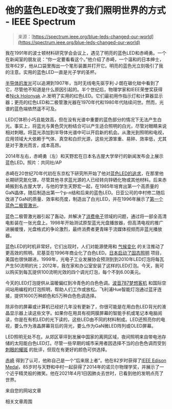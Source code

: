 <!--yml

category: 未分类

date: 2024-05-27 15:04:50

-->

# 他的蓝色LED改变了我们照明世界的方式 - IEEE Spectrum

> 来源：[https://spectrum.ieee.org/blue-leds-changed-our-world](https://spectrum.ieee.org/blue-leds-changed-our-world)

我在1991年的波士顿材料研究学会会议上，遇见了明亮的蓝色LED和赤崎勇。一个在新闻室的朋友说：“你一定要看看这个。”他介绍了赤崎，一个温和的日本绅士，现年62岁，他从口袋里掏出一个笔形装置并打开它。明亮的蓝色光立刻吸引了我的注意。实用的蓝色LED一直是光子学的圣杯。

[半导体的发光](https://www.nature.com/articles/nphoton.2007.34)可以追溯到1907年，当时无线电先驱亨利·J·朗在碳化硅中看到了它，尽管他不知道是什么原因引起的。半个世纪后，物理学家和IEEE荣誉奖获得者[Nick Holonyak](/semiconductors/optoelectronics/red-hot) Jr.发明了实用的红色LED。它们最初用作指示灯和计算器显示器；更亮的红色LED和二极管激光器在1970年代和1980年代陆续问世。然而，光谱的蓝色端依然遥不可及。

LED灯体积小巧且能效高，但在没有光谱中重要的蓝色部分的情况下无法产生白光。事实上，将蓝光与黄色荧光粉结合可以产生适合照明的白光，尽管对眼睛来说相对刺眼。将蓝光添加到半导体光谱中可以开启新的机会。从激光到照明和电视，应用领域大大依赖于气体、真空和白炽光源，这些光源笨重、易碎、效率低，尤其是对于激光而言，成本高昂。

2014年左右，赤崎勇（左）和天野宏在日本名古屋大学举行的新闻发布会上展示蓝色LED。照片：共同社/AP

赤崎在20世纪70年代初在东京松下研究所开始了他对[蓝色LED的追求](https://doi.org/10.1016/j.jcrysgro.2006.10.259)，在那里他长期研究氮化镓，尽管其他寻求蓝光源的人已经转向锌硒化物或其他材料。后来赤崎搬到名古屋大学，与他的学生天野宏一起，在1985年培育出第一个高质量的GaN晶体，随后制造出第一个p-n结和后来的蓝色LED。日亚公司的中村修二随后改进了GaN的质量、效率和亮度，制造出了白光LED，并在1996年展示了[第一个蓝色二极管激光](https://www.laserfocusworld.com/articles/print/volume-32/issue-4/world-news/world-news/visible-diode-lasers.html)。

蓝色二极管激光器引起了轰动，并解决了[消费电子](https://spectrum.ieee.org/topic/consumer-electronics/)领域的问题，通过将一部全高清电影装在一张光盘上。1998年开始测试原型蓝光光盘播放器，但高清电视的推广进展缓慢，光盘格式的争论激烈，最终消费者更青睐于流媒体视频而非蓝光播放器。

蓝色LED的时机非常好。它们出现时，人们对能源使用和 [气候变化](https://spectrum.ieee.org/tag/climate-change) 的关注推动了更高效的照明。尼基亚在1996年商业化了白色LED。[日本启动了固态照明](https://www.laserfocusworld.com/articles/print/volume-37/issue-4/departments/marketwatch/solid-state-lighting-expands-as-industry-awaits-illumination.html) 项目，美国也很快跟进。1999年，光电子工业发展协会预测到到2010年LED灯泡将每瓦产生50流明的光；2012年，我在家和办公室安装了这样的LED灯泡。今天，我可以购买到每瓦提供100流明光效的四个调光灯泡，每个不到6.00美元。

今天的LED灯泡提供从温暖偏红到冷青色的白色色调。[波音787梦想客机](https://www.youtube.com/watch?v=NqfiFhHqR7U) 和国际空间站用编程的灯泡照明，帮助人们工作或放松。飞利浦Hue智能灯泡通过蓝牙连接，提供1600万种颜色和5万种白色色调选择。

除非你的屏幕或计算机已经好几年没有更新了，你很可能是在用白色LED背光的液晶显示器上读这些文字。如果你在用具有视网膜屏幕的智能手机或笔记本电脑阅读，你是在有机LED的光下读的，这些LED由不同的材料制成。LED还照亮你的电视，要么作为液晶屏幕背后的背光，要么作为GaN微LED阵列或OLED屏幕。

LED照明无处不在。从郊区草坪到发展中国家的离网区域，夜间照明来自带电池存储的太阳能白色LED灯。尽管一些早期的城市采用者因选择不当的白色色调而受到 [刺眼的耀斑](/green-tech/conservation/led-streetlights-are-giving-neighborhoods-the-blues) 的批评，但现在有更好的颜色可供选择。

[赤崎](https://www.asahi.com/ajw/articles/14324340) 得到了认可，他称自己是一个“后来居上者”。他在82岁时获得了[IEEE Edison Medal](https://en.wikipedia.org/wiki/IEEE_Edison_Medal)，85岁时与天野和中村一起获得了2014年的诺贝尔物理学奖，并展示了一个近乎精灵般的微笑。他在2021年4月1日因肺炎去世时，已看到他的发明点亮了世界。

来自您的网站文章

相关文章周围
